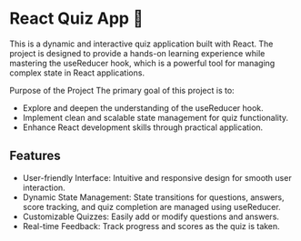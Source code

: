 # React Quiz App 🎯

This is a dynamic and interactive quiz application built with React. The project is designed to provide a hands-on learning experience while mastering the useReducer hook, which is a powerful tool for managing complex state in React applications.

Purpose of the Project
The primary goal of this project is to:

- Explore and deepen the understanding of the useReducer hook.
- Implement clean and scalable state management for quiz functionality.
- Enhance React development skills through practical application.

## Features

- User-friendly Interface: Intuitive and responsive design for smooth user interaction.
- Dynamic State Management: State transitions for questions, answers, score tracking, and quiz completion are managed using useReducer.
- Customizable Quizzes: Easily add or modify questions and answers.
- Real-time Feedback: Track progress and scores as the quiz is taken.
